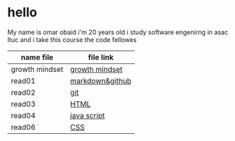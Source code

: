 # hello 

My name is omar obaid i'm 20 years old i study software engenirng in asac ltuc and i take this course the code fellowes 

name file | file link 
----------|----------
growth mindset | [growth mindset](https://omarobaid1.github.io/reading-notes/Growthmindset)
read01    | [markdown&github](read01.md)
read02    | [git](https://omarobaid1.github.io/reading-notes/read02)
read03    | [HTML](https://omarobaid1.github.io/reading-notes/read03)
read04    | [java script](https://omarobaid1.github.io/reading-notes/read04)
read06    | [CSS](https://omarobaid1.github.io/reading-notes/read06)

